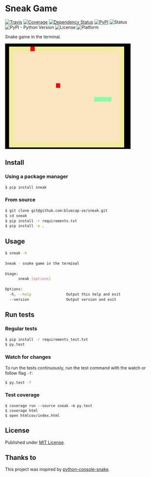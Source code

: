 # Sneak Game

[![Travis](https://img.shields.io/travis/bluecap-se/sneak.svg)](https://travis-ci.org/bluecap-se/sneak)
[![Coverage](https://img.shields.io/coveralls/github/bluecap-se/sneak.svg)](https://coveralls.io/github/bluecap-se/sneak?branch=develop)
[![Dependency Status](https://gemnasium.com/bluecap-se/sneak.svg)](https://gemnasium.com/bluecap-se/sneak)
[![PyPI](https://img.shields.io/pypi/v/sneak-game.svg)](https://pypi.python.org/pypi/sneak-game)
![Status](https://img.shields.io/badge/status-stable-brightgreen.svg)
![PyPI - Python Version](https://img.shields.io/badge/python-2.7-blue.svg)
![License](https://img.shields.io/badge/license-MIT-blue.svg)
![Platform](https://img.shields.io/badge/platform-win%20%7C%20lin%20%7C%20osx-lightgrey.svg)

Snake game in the terminal.

![Game screenshot](/screenshot.png)

## Install

### Using a package manager

```bash
$ pip install sneak
```

### From source

```bash
$ git clone git@github.com:bluecap-se/sneak.git
$ cd sneak
$ pip install -r requirements.txt
$ pip install -e .
```

## Usage

```bash
$ sneak -h

Sneak - snake game in the terminal

Usage:
      sneak [options]

Options:
  -h, --help                Output this help and exit
  --version                 Output version and exit

```


## Run tests

### Regular tests

```bash
$ pip install -r requirements_test.txt
$ py.test
```

### Watch for changes

To run the tests continuously, run the test command with the watch or follow flag `-f`:

```bash
$ py.test -f
```

### Test coverage

```console
$ coverage run --source sneak -m py.test
$ coverage html
$ open htmlcov/index.html
```

## License

Published under [MIT License](https://github.com/bluecap-se/sneak/blob/master/LICENSE).

## Thanks to

This project was inspired by [python-console-snake](https://github.com/tancredi/python-console-snake).
